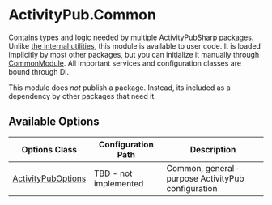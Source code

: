 ﻿# ActivityPub.Common

Contains types and logic needed by multiple ActivityPubSharp packages.
Unlike [the internal utilities](InternalUtils.), this module is available to user code.
It is loaded implicitly by most other packages, but you can initialize it manually through [CommonModule](CommonModule.cs).
All important services and configuration classes are bound through DI.

This module does *not* publish a package.
Instead, its included as a dependency by other packages that need it.

## Available Options

| Options Class                                    | Configuration Path    | Description                                       |
|--------------------------------------------------|-----------------------|---------------------------------------------------|
| [ActivityPubOptions](ActivityPubOptions.cs) | TBD - not implemented | Common, general-purpose ActivityPub configuration |
